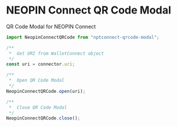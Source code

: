 # NEOPIN Connect QR Code Modal

QR Code Modal for NEOPIN Connect

<!-- For more details, read the [documentation](https://docs.walletconnect.org) -->

```js
import NeopinConnectQRCode from "nptconnect-qrcode-modal";

/**
 *  Get URI from WalletConnect object
 */
const uri = connector.uri;

/**
 *  Open QR Code Modal
 */
NeopinConnectQRCode.open(uri);

/**
 *  Close QR Code Modal
 */
NeopinConnectQRCode.close();
```
